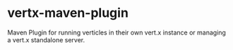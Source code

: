vertx-maven-plugin
==================

Maven Plugin for running verticles in their own vert.x instance or managing a vert.x standalone server.